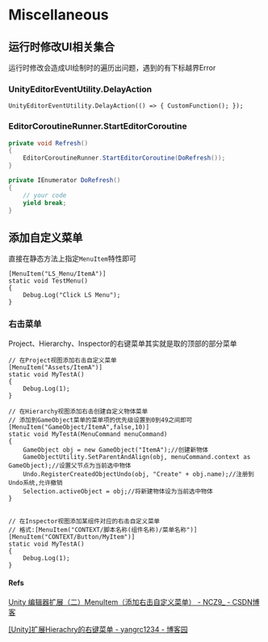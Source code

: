 # Miscellaneous

## 运行时修改UI相关集合

运行时修改会造成UI绘制时的遍历出问题，遇到的有下标越界Error

### UnityEditorEventUtility.DelayAction

```text
UnityEditorEventUtility.DelayAction(() => { CustomFunction(); });
```

### EditorCoroutineRunner.StartEditorCoroutine

```csharp
private void Refresh()
{
    EditorCoroutineRunner.StartEditorCoroutine(DoRefresh());
}

private IEnumerator DoRefresh()
{
    // your code
    yield break;
}
```

## 添加自定义菜单

直接在静态方法上指定`MenuItem`特性即可

```text
[MenuItem("LS_Menu/ItemA")]
static void TestMenu()
{
    Debug.Log("Click LS Menu");
}
```

### 右击菜单

Project、Hierarchy、Inspector的右键菜单其实就是取的顶部的部分菜单

```text
// 在Project视图添加右击自定义菜单
[MenuItem("Assets/ItemA")]
static void MyTestA()
{
    Debug.Log(1);
}

// 在Hierarchy视图添加右击创建自定义物体菜单
// 添加到GameObject菜单的菜单项的优先级设置到0到49之间即可
[MenuItem("GameObject/ItemA",false,10)]
static void MyTestA(MenuCommand menuCommand)
{
    GameObject obj = new GameObject("ItemA");//创建新物体
    GameObjectUtility.SetParentAndAlign(obj, menuCommand.context as GameObject);//设置父节点为当前选中物体
    Undo.RegisterCreatedObjectUndo(obj, "Create" + obj.name);//注册到Undo系统,允许撤销
    Selection.activeObject = obj;//将新建物体设为当前选中物体
}
    

// 在Inspector视图添加某组件对应的右击自定义菜单
// 格式:[MenuItem("CONTEXT/脚本名称(组件名称)/菜单名称")]
[MenuItem("CONTEXT/Button/MyItem")]
static void MyTestA()
{
    Debug.Log(1);
}
```

#### Refs

[Unity 编辑器扩展（二）MenuItem（添加右击自定义菜单） - NCZ9\_ - CSDN博客](https://blog.csdn.net/NCZ9_/article/details/88561055)

[\[Unity\]扩展Hierachry的右键菜单 - yangrc1234 - 博客园](https://www.cnblogs.com/yangrouchuan/p/6690689.html)

